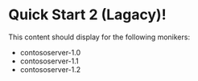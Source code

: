 # Quick Start 2 (Lagacy)!

This content should display for the following monikers:

* contososerver-1.0
* contososerver-1.1
* contososerver-1.2